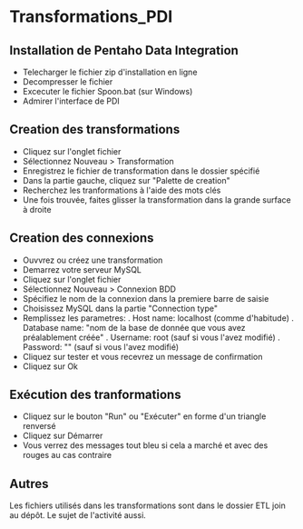 # Transformations_PDI
## Installation de Pentaho Data Integration
- Telecharger le fichier zip d'installation en ligne
- Decompresser le fichier
- Excecuter le fichier Spoon.bat (sur Windows)
- Admirer l'interface de PDI

## Creation des transformations
- Cliquez sur l'onglet fichier
- Sélectionnez Nouveau > Transformation
- Enregistrez le fichier de transformation dans le dossier spécifié
- Dans la partie gauche, cliquez sur "Palette de creation"
- Recherchez les tranformations à l'aide des mots clés
- Une fois trouvée, faites glisser la transformation dans la grande surface à droite

## Creation des connexions
- Ouvvrez ou créez une transformation
- Demarrez votre serveur MySQL
- Cliquez sur l'onglet fichier
- Sélectionnez Nouveau > Connexion BDD
- Spécifiez le nom de la connexion dans la premiere barre de saisie
- Choisissez MySQL dans la partie "Connection type"
- Remplissez les parametres:
      . Host name: localhost (comme d'habitude)
      . Database name: "nom de la base de donnée que vous avez préalablement créée"
      . Username: root (sauf si vous l'avez modifié)
      . Password: "" (sauf si vous l'avez modifié)
- Cliquez sur tester et vous recevrez un message de confirmation
- Cliquez sur Ok

## Exécution des tranformations
- Cliquez sur le bouton "Run" ou "Exécuter" en forme d'un triangle renversé
- Cliquez sur Démarrer
- Vous verrez des messages tout bleu si cela a marché et avec des rouges au cas contraire


## Autres
Les fichiers utilisés dans les transformations sont dans le dossier ETL join au dépôt. Le sujet de l'activité aussi.
